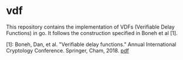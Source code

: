 # vdf
This repository contains the implementation of VDFs (Verifiable Delay Functions) in go. It follows the construction specified in Boneh et al [1]. 

[1]: Boneh, Dan, et al. "Verifiable delay functions." Annual International Cryptology Conference. Springer, Cham, 2018. [pdf](https://eprint.iacr.org/2018/601.pdf)
